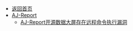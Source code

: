 - [返回首页](/)
- [AJ-Report](AJ-Report/)
  - [AJ-Report开源数据大屏存在远程命令执行漏洞](AJ-Report/AJ-Report开源数据大屏存在远程命令执行漏洞.md)
